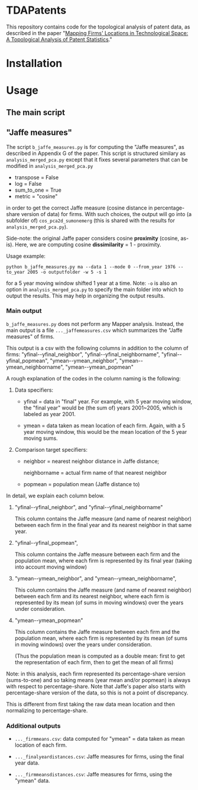 # TDAPatents

This repository contains code for the topological analysis of patent data, as described in the paper
"[Mapping Firms' Locations in Technological Space: A Topological Analysis of Patent Statistics](https://arxiv.org/abs/1909.00257)."


# Installation













# Usage

## The main script
















## "Jaffe measures"
The script `b_jaffe_measures.py` is for computing the "Jaffe measures", as described in Appendix G of the paper.
This script is structured similary as `analysis_merged_pca.py` 
except that it fixes several parameters that can be modified in `analysis_merged_pca.py`

* transpose = False
* log = False
* sum_to_one = True
* metric = "cosine"

in order to get the correct Jaffe measure (cosine distance in percentage-share version of data) for firms.
With such choices, the output will go into (a subfolder of) `cos_pca2d_sumonemerg` (this is shared with the results for `analysis_merged_pca.py`). 

Side-note: the original Jaffe paper considers cosine **proximity** (cosine, as-is). Here, we are computing cosine **dissimilarity** = 1 - proximity.

Usage example:
``` 
python b_jaffe_measures.py ma --data 1 --mode 0 --from_year 1976 --to_year 2005 -o outputfolder -w 5 -s 1
```
for a 5 year moving window shifted 1 year at a time.
Note: `-o` is also an option in `analysis_merged_pca.py` to specify the main folder into which to output the results. This may help in organizing the output results.

### Main output

`b_jaffe_measures.py` does not perform any Mapper analysis. Instead, the main output is a file `..._jaffemeasures.csv` which summarizes the "Jaffe measures" of firms.

This output is a csv with the following columns in addition to the column of firms:
"yfinal--yfinal_neighbor", "yfinal--yfinal_neighborname", "yfinal--yfinal_popmean",
"ymean--ymean_neighbor", "ymean--ymean_neighborname", "ymean--ymean_popmean"

A rough explanation of the codes in the column naming is the following:

1. Data specifiers:
    * yfinal = data in "final" year. For example, with 5 year moving window, the "final year" would be (the sum of) years 2001~2005, which is labeled as year 2001.

    * ymean = data taken as mean location of each firm. Again, with a 5 year moving window, this would be the mean location of the 5 year moving sums.

2. Comparison target specifiers:
    * neighbor = nearest neighbor distance in Jaffe distance; 
    
      neighborname = actual firm name of that nearest neighbor

    * popmean = population mean (Jaffe distance to)
    

In detail, we explain each column below.

1. "yfinal--yfinal_neighbor", and "yfinal--yfinal_neighborname"

   This column contains the Jaffe measure (and name of nearest neighbor)
   between each firm in the final year and its nearest neighbor in that same year.

2. "yfinal--yfinal_popmean",

    This column contains the Jaffe measure 
    between each firm and the population mean, where each firm is represented by its final year (taking into account moving window)

3. "ymean--ymean_neighbor", and "ymean--ymean_neighborname", 

    This column contains the Jaffe measure (and name of nearest neighbor)
    between each firm and its nearest neighbor, where each firm is represented by its mean (of sums in moving windows) over the years under consideration.

4. "ymean--ymean_popmean"

    This column contains the Jaffe measure 
    between each firm and the population mean, where each firm is represented by its mean
    (of sums in moving windows) over the years under consideration.
    
    (Thus the population mean is computed as a double mean: first to get the representation of each firm, then to get the mean of all firms)
    
    
Note: in this analysis, each firm represented its percentage-share version (sums-to-one) and so taking means (year mean and/or popmean) is always with respect to percentage-share. Note that Jaffe's paper also starts with percentage-share version of the data, so this is not a point of discrepancy.

This is different from first taking the raw data mean location and then normalizing to percentage-share.

### Additional outputs

* `..._firmmeans.csv`: data computed for "ymean" = data taken as mean location of each firm.

* `..._finalyeardistances.csv`: Jaffe measures for firms, using the final year data.

* `..._firmmeansdistances.csv`: Jaffe measures for firms, using the "ymean" data.
